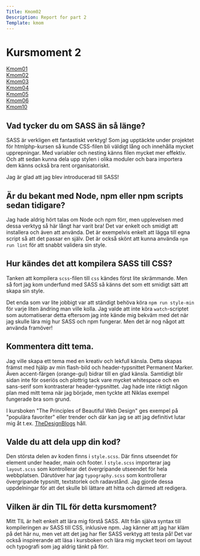 ```yaml
---
Title: Kmom02
Description: Report for part 2
Template: kmom
---
```


Kursmoment 2
==================
<div class="sidebar">
    <p>
        <a href="%base_url%/report/kmom01">Kmom01</a><br>
        <a href="%base_url%/report/kmom02"><u>Kmom02</u></a><br>
        <a href="%base_url%/report/kmom03">Kmom03</a><br>
        <a href="%base_url%/report/kmom04">Kmom04</a><br>
        <a href="%base_url%/report/kmom05">Kmom05</a><br>
        <a href="%base_url%/report/kmom06">Kmom06</a><br>
        <a href="%base_url%/report/kmom10">Kmom10</a><br>
    </p>
</div>

<div class="content">
<h2>Vad tycker du om SASS än så länge?</h2>
    <p>SASS är verkligen ett fantastiskt verktyg! Som jag upptäckte under projektet för htmlphp-kursen så kunde CSS-filen bli väldigt lång och innehålla mycket upprepningar. Med variabler och nesting känns filen mycket mer effektiv. Och att sedan kunna dela upp stylen i olika moduler och bara importera dem känns också bra rent organisatoriskt.</p>
    <p>Jag är glad att jag blev introducerad till SASS!</p>

<h2>Är du bekant med Node, npm eller npm scripts sedan tidigare?</h2>
    <p>Jag hade aldrig hört talas om Node och npm förr, men upplevelsen med dessa verktyg så här långt har varit bra! Det var enkelt och smidigt att installera och även att använda. Det är exempelvis enkelt att lägga till egna script så att det passar en själv. Det är också skönt att kunna använda <code>npm run lint</code> för att snabbt validera sin style.</p>

<h2>Hur kändes det att kompilera SASS till CSS?</h2>
    <p>Tanken att kompilera <code>scss</code>-filen till <code>css</code> kändes först lite skrämmande. Men så fort jag kom underfund med SASS så känns det som ett smidigt sätt att skapa sin style.</p>
    <p>Det enda som var lite jobbigt var att ständigt behöva köra <code>npm run style-min</code> för varje liten ändring man ville kolla. Jag valde att inte köra <code>watch</code>-scriptet som automatiserar detta eftersom jag inte kände mig bekväm med det när jag skulle lära mig hur SASS och npm fungerar. Men det är nog något att använda framöver!</p>

<h2>Kommentera ditt tema.</h2>
    <p>Jag ville skapa ett tema med en kreativ och lekfull känsla. Detta skapas främst med hjälp av min flash-bild och header-typsnittet Permanent Marker. Även accent-färgen (orange-gul) bidrar till en glad känsla. Samtidigt blir sidan inte för oseriös och plottrig tack vare mycket whitespace och en sans-serif som kontrasterar header-typsnittet. Jag hade inte riktigt någon plan med mitt tema när jag började, men tyckte att Niklas exempel fungerade bra som grund.</p>
    <p>I kursboken "The Principles of Beautiful Web Design" ges exempel på "populära favoriter" eller trender och där kan jag se att jag definitivt lutar mig åt t.ex. <a href="https://thedsgnblog.com/">TheDesignBlogs</a> håll.</p>

<h2>Valde du att dela upp din kod?</h2>
    <p>Den största delen av koden finns i <code>style.scss</code>. Där finns utseendet för element under header, main och footer. I <code>style.scss</code> importerar jag <code>layout.scss</code> som kontrollerar det övergripande utseendet för hela webbplatsen. Därutöver har jag <code>typography.scss</code> som kontrollerar övergripande typsnitt, textstorlek och radavstånd. Jag gjorde dessa uppdelningar för att det skulle bli lättare att hitta och därmed att redigera.</p>

<h2>Vilken är din TIL för detta kursmoment?</h2>
    <p>Mitt TIL är helt enkelt att lära mig förstå SASS. Allt från själva syntax till kompileringen av SASS till CSS, inklusive npm. Jag känner att jag har kläm på det här nu, men vet att det jag har fler SASS verktyg att testa på! Det var också inspirerande att läsa i kursboken och lära mig mycket teori om layout och typografi som jag aldrig tänkt på förr.</p>
</div>
<a class="arrow-up" href="?"><i class="fas fa-arrow-circle-up"></i></a>